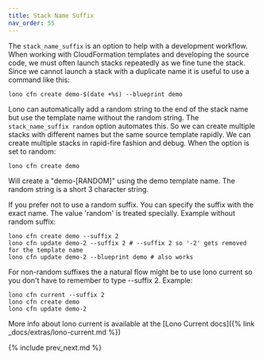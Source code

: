 ```yaml
---
title: Stack Name Suffix
nav_order: 55
---
```


The `stack_name_suffix` is an option to help with a development workflow. When working with CloudFormation templates and developing the source code, we must often launch stacks repeatedly as we fine tune the stack. Since we cannot launch a stack with a duplicate name it is useful to use a command like this:

    lono cfn create demo-$(date +%s) --blueprint demo

Lono can automatically add a random string to the end of the stack name but use the template name without the random string. The `stack_name_suffix random` option automates this. So we can create multiple stacks with different names but the same source template rapidly.  We can create multiple stacks in rapid-fire fashion and debug.  When the option is set to random:

    lono cfn create demo

Will create a "demo-[RANDOM]" using the demo template name.  The random string is a short 3 character string.

If you prefer not to use a random suffix. You can specify the suffix with the exact name. The value 'random' is treated specially.  Example without random suffix:

    lono cfn create demo --suffix 2
    lono cfn update demo-2 --suffix 2 # --suffix 2 so '-2' gets removed for the template name
    lono cfn update demo-2 --blueprint demo # also works

For non-random suffixes the a natural flow might be to use lono current so you don't have to remember to type --suffix 2. Example:

    lono cfn current --suffix 2
    lono cfn create demo
    lono cfn update demo-2

More info about lono current is available at the [Lono Current docs]({% link _docs/extras/lono-current.md %})

{% include prev_next.md %}
